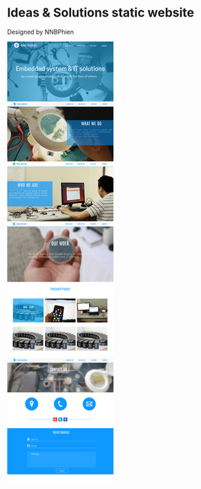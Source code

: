 Ideas & Solutions static website
========================

Designed by NNBPhien

![design](https://raw.githubusercontent.com/viet241/ideas-solutions/master/final.png)

